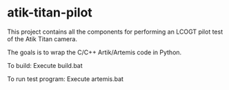 atik-titan-pilot
================

This project contains all the components for performing an LCOGT pilot test of the Atik Titan camera.

The goals is to wrap the C/C++ Artik/Artemis code in Python.

To build:
   Execute build.bat 

To run test program:
    Execute artemis.bat

